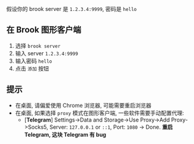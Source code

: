 假设你的 brook server 是 `1.2.3.4:9999`, 密码是 `hello`

## 在 Brook 图形客户端

1. 选择 `brook server`
2. 输入 server `1.2.3.4:9999`
3. 输入密码 `hello`
4. 点击 `添加` 按钮

## 提示

-   在桌面, 请偏爱使用 Chrome 浏览器, 可能需要重启浏览器
-   在桌面, 如果选择 `proxy` 模式在图形客户端, 一些软件需要手动配置代理:
    -   [**Telegram**] Settings->Data and Storage->Use Proxy->Add Proxy->Socks5, Server: `127.0.0.1` or `::1`, Port: `1080` -> Done. **重启 Telegram, 这块 Telegram 有 bug**
